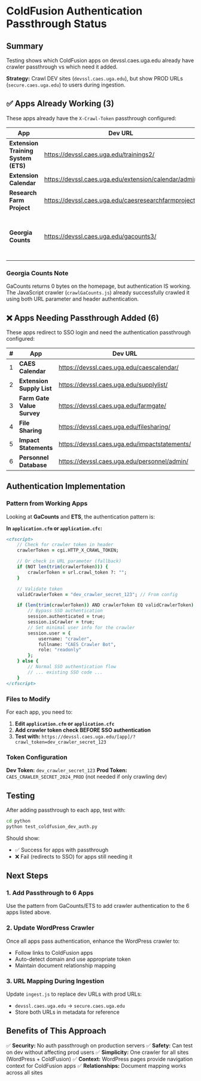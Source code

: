 # ColdFusion Authentication Passthrough Status

## Summary

Testing shows which ColdFusion apps on devssl.caes.uga.edu already have crawler passthrough vs which need it added.

**Strategy:** Crawl DEV sites (`devssl.caes.uga.edu`), but show PROD URLs (`secure.caes.uga.edu`) to users during ingestion.

## ✅ Apps Already Working (3)

These apps already have the `X-Crawl-Token` passthrough configured:

| App | Dev URL | Status |
|-----|---------|--------|
| **Extension Training System (ETS)** | https://devssl.caes.uga.edu/trainings2/ | ✅ Working |
| **Extension Calendar** | https://devssl.caes.uga.edu/extension/calendar/admin | ✅ Working |
| **Research Farm Project** | https://devssl.caes.uga.edu/caesresearchfarmproject/ | ✅ Working |
| **Georgia Counts** | https://devssl.caes.uga.edu/gacounts3/ | ✅ Working (empty homepage but auth works) |

### Georgia Counts Note
GaCounts returns 0 bytes on the homepage, but authentication IS working. The JavaScript crawler (`crawlGaCounts.js`) already successfully crawled it using both URL parameter and header authentication.

## ❌ Apps Needing Passthrough Added (6)

These apps redirect to SSO login and need the authentication passthrough configured:

| # | App | Dev URL | application.cfm/cfc Location |
|---|-----|---------|------------------------------|
| 1 | **CAES Calendar** | https://devssl.caes.uga.edu/caescalendar/ | `/inetpub/wwwroot/Applications/CAESCalendar/` |
| 2 | **Extension Supply List** | https://devssl.caes.uga.edu/supplylist/ | `/inetpub/wwwroot/Applications/SupplyList/` |
| 3 | **Farm Gate Value Survey** | https://devssl.caes.uga.edu/farmgate/ | `/inetpub/wwwroot/Applications/FarmGate/` |
| 4 | **File Sharing** | https://devssl.caes.uga.edu/filesharing/ | `/inetpub/wwwroot/Applications/FileSharing/` |
| 5 | **Impact Statements** | https://devssl.caes.uga.edu/impactstatements/ | `/inetpub/wwwroot/Applications/ImpactStatements/` |
| 6 | **Personnel Database** | https://devssl.caes.uga.edu/personnel/admin/ | `/inetpub/wwwroot/Applications/Personnel/` |

## Authentication Implementation

### Pattern from Working Apps

Looking at **GaCounts** and **ETS**, the authentication pattern is:

**In `application.cfm` or `application.cfc`:**

```coldfusion
<cfscript>
    // Check for crawler token in header
    crawlerToken = cgi.HTTP_X_CRAWL_TOKEN;

    // Or check in URL parameter (fallback)
    if (NOT len(trim(crawlerToken))) {
        crawlerToken = url.crawl_token ?: "";
    }

    // Validate token
    validCrawlerToken = "dev_crawler_secret_123"; // From config

    if (len(trim(crawlerToken)) AND crawlerToken EQ validCrawlerToken) {
        // Bypass SSO authentication
        session.authenticated = true;
        session.isCrawler = true;
        // Set minimal user info for the crawler
        session.user = {
            username: "crawler",
            fullname: "CAES Crawler Bot",
            role: "readonly"
        };
    } else {
        // Normal SSO authentication flow
        // ... existing SSO code ...
    }
</cfscript>
```

### Files to Modify

For each app, you need to:

1. **Edit `application.cfm` or `application.cfc`**
2. **Add crawler token check BEFORE SSO authentication**
3. **Test with:** `https://devssl.caes.uga.edu/[app]/?crawl_token=dev_crawler_secret_123`

### Token Configuration

**Dev Token:** `dev_crawler_secret_123`
**Prod Token:** `CAES_CRAWLER_SECRET_2024_PROD` (not needed if only crawling dev)

## Testing

After adding passthrough to each app, test with:

```bash
cd python
python test_coldfusion_dev_auth.py
```

Should show:
- ✅ Success for apps with passthrough
- ❌ Fail (redirects to SSO) for apps still needing it

## Next Steps

### 1. Add Passthrough to 6 Apps
Use the pattern from GaCounts/ETS to add crawler authentication to the 6 apps listed above.

### 2. Update WordPress Crawler
Once all apps pass authentication, enhance the WordPress crawler to:
- Follow links to ColdFusion apps
- Auto-detect domain and use appropriate token
- Maintain document relationship mapping

### 3. URL Mapping During Ingestion
Update `ingest.js` to replace dev URLs with prod URLs:
- `devssl.caes.uga.edu` → `secure.caes.uga.edu`
- Store both URLs in metadata for reference

## Benefits of This Approach

✅ **Security:** No auth passthrough on production servers
✅ **Safety:** Can test on dev without affecting prod users
✅ **Simplicity:** One crawler for all sites (WordPress + ColdFusion)
✅ **Context:** WordPress pages provide navigation context for ColdFusion apps
✅ **Relationships:** Document mapping works across all sites